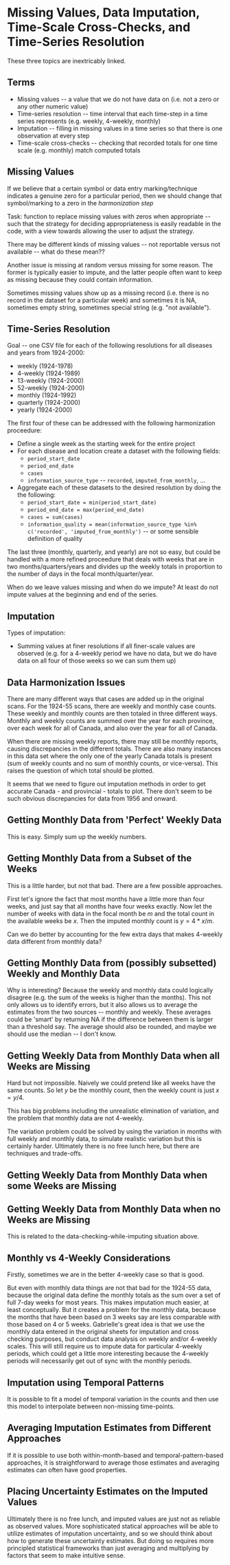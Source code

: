 # Missing Values, Data Imputation, Time-Scale Cross-Checks, and Time-Series Resolution

These three topics are inextricably linked.

## Terms

* Missing values -- a value that we do not have data on (i.e. not a zero or any other numeric value)
* Time-series resolution -- time interval that each time-step in a time series represents (e.g. weekly, 4-weekly, monthly)
* Imputation -- filling in missing values in a time series so that there is one observation at every step
* Time-scale cross-checks -- checking that recorded totals for one time scale (e.g. monthly) match computed totals

## Missing Values

If we believe that a certain symbol or data entry marking/technique indicates a genuine zero for a particular period, then we should change that symbol/marking to a zero in the _harmonization step_

Task: function to replace missing values with zeros when appropriate -- such that the strategy for deciding appropriateness is easily readable in the code, with a view towards allowing the user to adjust the strategy.

There may be different kinds of missing values -- not reportable versus not available -- what do these mean??

Another issue is missing at random versus missing for some reason. The former is typically easier to impute, and the latter people often want to keep as missing because they could contain information.

Sometimes missing values show up as a missing record (i.e. there is no record in the dataset for a particular week) and sometimes it is NA, sometimes empty string, sometimes special string (e.g. "not available").

## Time-Series Resolution

Goal -- one CSV file for each of the following resolutions for all diseases and years from 1924-2000:

  * weekly (1924-1978)
  * 4-weekly (1924-1989)
  * 13-weekly (1924-2000)
  * 52-weekly (1924-2000)
  * monthly (1924-1992)
  * quarterly (1924-2000)
  * yearly (1924-2000)

The first four of these can be addressed with the following harmonization proceedure:

  * Define a single week as the starting week for the entire project
  * For each disease and location create a dataset with the following fields:
      * `period_start_date`
      * `period_end_date`
      * `cases`
      * `information_source_type` -- `recorded`, `imputed_from_monthly`, ...
  * Aggregate each of these datasets to the desired resolution by doing the the following:
      * `period_start_date = min(period_start_date)`
      * `period_end_date = max(period_end_date)`
      * `cases = sum(cases)`
      * `information_quality = mean(information_source_type %in% c('recorded', 'imputed_from_monthly')` -- or some sensible definition of quality

The last three (monthly, quarterly, and yearly) are not so easy, but could be handled with a more refined proceedure that deals with weeks that are in two months/quarters/years and divides up the weekly totals in proportion to the number of days in the focal month/quarter/year.

When do we leave values missing and when do we impute?  At least do not impute values at the beginning and end of the series.


## Imputation

Types of imputation:

* Summing values at finer resolutions if all finer-scale values are observed (e.g. for a 4-weekly period we have no data, but we do have data on all four of those weeks so we can sum them up)



## Data Harmonization Issues

There are many different ways that cases are added up in the original scans. For the 1924-55 scans, there are weekly and monthly case counts.
These weekly and monthly counts are then totaled in three different ways. Monthly and weekly counts are summed over the year for each province, over each week for all of Canada, and also over the year for all of Canada.

When there are missing weekly reports, there may still be monthly reports, causing discrepancies in the different totals. There are also many instances in this data set where the only one of the yearly Canada totals is present (sum of weekly counts and no sum of monthly counts, or vice-versa). This raises the question of which total should be plotted. 

It seems that we need to figure out imputation methods in order to get accurate Canada - and provincial - totals to plot. 
There don't seem to be such obvious discrepancies for data from 1956 and onward.

## Getting Monthly Data from 'Perfect' Weekly Data

This is easy.  Simply sum up the weekly numbers.

## Getting Monthly Data from a Subset of the Weeks

This is a little harder, but not that bad. There are a few possible approaches.

First let's ignore the fact that most months have a little more than four weeks, and just say that all months have four weeks exactly. Now let the number of weeks with data in the focal month be $m$ and the total count in the available weeks be $x$.  Then the imputed monthly count is $y = 4*x/m$.

Can we do better by accounting for the few extra days that makes 4-weekly data different from monthly data?

## Getting Monthly Data from (possibly subsetted) Weekly and Monthly Data

Why is interesting? Because the weekly and monthly data could logically disagree (e.g. the sum of the weeks is higher than the months).  This not only allows us to identify errors, but it also allows us to average the estimates from the two sources -- monthly and weekly. These averages could be 'smart' by returning NA if the difference between them is larger than a threshold say. The average should also be rounded, and maybe we should use the median -- I don't know.

## Getting Weekly Data from Monthly Data when all Weeks are Missing

Hard but not impossible.  Naively we could pretend like all weeks have the same counts.  So let $y$ be the monthly count, then the weekly count is just $x = y / 4$.

This has big problems including the unrealistic elimination of variation, and the problem that monthly data are not 4-weekly.

The variation problem could be solved by using the variation in months with full weekly and monthly data, to simulate realistic variation but this is certainly harder. Ultimately there is no free lunch here, but there are techniques and trade-offs.

## Getting Weekly Data from Monthly Data when some Weeks are Missing

## Getting Weekly Data from Monthly Data when no Weeks are Missing

This is related to the data-checking-while-imputing situation above.

## Monthly vs 4-Weekly Considerations

Firstly, sometimes we are in the better 4-weekly case so that is good.

But even with monthly data things are not that bad for the 1924-55 data, because the original data define the monthly totals as the sum over a set of full 7-day weeks for most years. This makes imputation much easier, at least conceptually. But it creates a problem for the monthly data, because the months that have been based on 3 weeks say are less comparable with those based on 4 or 5 weeks. Gabrielle's great idea is that we use the monthly data entered in the original sheets for imputation and cross checking purposes, but conduct data analysis on weekly and/or 4-weekly scales. This will still require us to impute data for particular 4-weekly periods, which could get a little more interesting because the 4-weekly periods will necessarily get out of sync with the monthly periods.

## Imputation using Temporal Patterns

It is possible to fit a model of temporal variation in the counts and then use this model to interpolate between non-missing time-points.

## Averaging Imputation Estimates from Different Approaches

If it is possible to use both within-month-based and temporal-pattern-based approaches, it is straightforward to average those estimates and averaging estimates can often have good properties.

## Placing Uncertainty Estimates on the Imputed Values

Ultimately there is no free lunch, and imputed values are just not as reliable as observed values. More sophisticated statical approaches will be able to utilize estimates of imputation uncertainty, and so we should think about how to generate these uncertainty estimates. But doing so requires more principled statistical frameworks than just averaging and multiplying by factors that seem to make intuitive sense.
